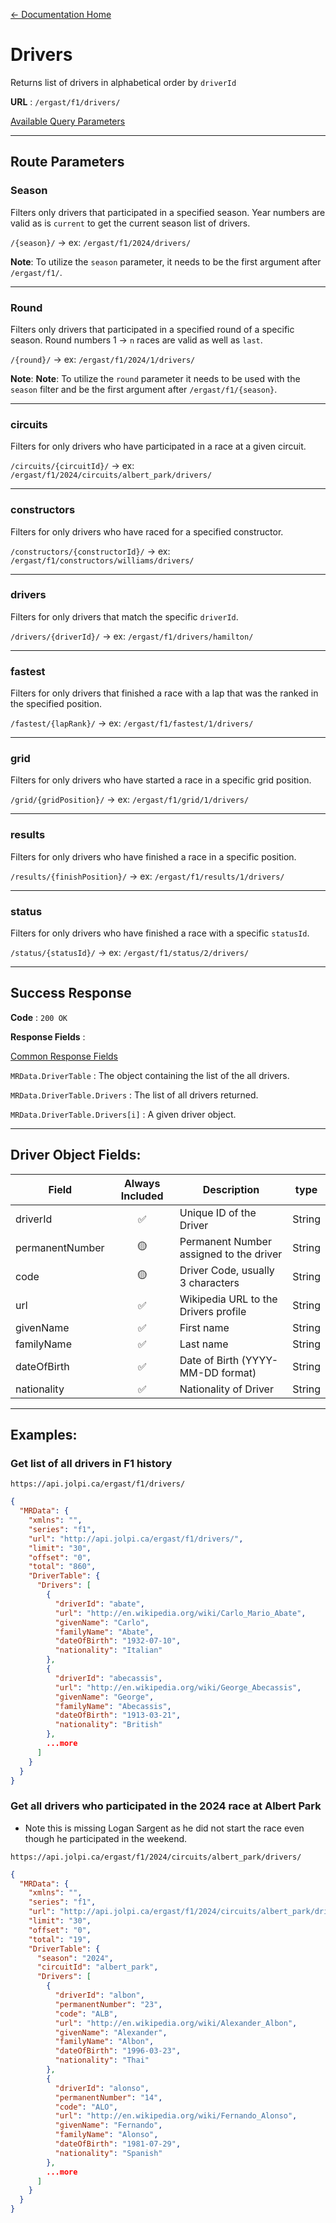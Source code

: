 [← Documentation Home](/docs/README.md)
# Drivers

Returns list of drivers in alphabetical order by `driverId`

**URL** : `/ergast/f1/drivers/`

[Available Query Parameters](/docs/README.md#query-parameters)

---

## Route Parameters

### Season

Filters only drivers that participated in a specified season. Year numbers are valid as is `current` to get the current season list of drivers.

`/{season}/` -> ex: `/ergast/f1/2024/drivers/`

**Note**: To utilize the `season` parameter, it needs to be the first argument after `/ergast/f1/`.

---

### Round

Filters only drivers that participated in a specified round of a specific season. Round numbers 1 -> `n` races are valid as well as `last`.

`/{round}/` -> ex: `/ergast/f1/2024/1/drivers/`

**Note**: **Note**: To utilize the `round` parameter it needs to be used with the `season` filter and be the first argument after `/ergast/f1/{season}`.

---

### circuits

Filters for only drivers who have participated in a race at a given circuit.

`/circuits/{circuitId}/` -> ex: `/ergast/f1/2024/circuits/albert_park/drivers/`

---

### constructors

Filters for only drivers who have raced for a specified constructor.

`/constructors/{constructorId}/` -> ex: `/ergast/f1/constructors/williams/drivers/`

---

### drivers

Filters for only drivers that match the specific `driverId`.

`/drivers/{driverId}/` -> ex: `/ergast/f1/drivers/hamilton/`


---

### fastest

Filters for only drivers that finished a race with a lap that was the ranked in the specified position.

`/fastest/{lapRank}/` -> ex: `/ergast/f1/fastest/1/drivers/`


---

### grid

Filters for only drivers who have started a race in a specific grid position.

`/grid/{gridPosition}/` -> ex: `/ergast/f1/grid/1/drivers/`

---

### results

Filters for only drivers who have finished a race in a specific position.

`/results/{finishPosition}/` -> ex: `/ergast/f1/results/1/drivers/`

---

### status

Filters for only drivers who have finished a race with a specific `statusId`.

`/status/{statusId}/` -> ex: `/ergast/f1/status/2/drivers/`

---

## Success Response

**Code** : `200 OK`

**Response Fields** :

[Common Response Fields](./README.md#common-response-fields)

`MRData.DriverTable` : The object containing the list of the all drivers.

`MRData.DriverTable.Drivers` : The list of all drivers returned.

`MRData.DriverTable.Drivers[i]` : A given driver object.

---

## Driver Object Fields:

|Field|Always Included|Description|type
|---|:---:|---|---|
|driverId|✅|Unique ID of the Driver|String
|permanentNumber|🟡|Permanent Number assigned to the driver|String
|code|🟡|Driver Code, usually 3 characters|String
|url|✅|Wikipedia URL to the Drivers profile|String
|givenName|✅|First name|String
|familyName|✅|Last name|String
|dateOfBirth|✅|Date of Birth (YYYY-MM-DD format)|String
|nationality|✅|Nationality of Driver|String

---

## Examples:

### Get list of all drivers in F1 history

`https://api.jolpi.ca/ergast/f1/drivers/`

```json
{
  "MRData": {
    "xmlns": "",
    "series": "f1",
    "url": "http://api.jolpi.ca/ergast/f1/drivers/",
    "limit": "30",
    "offset": "0",
    "total": "860",
    "DriverTable": {
      "Drivers": [
        {
          "driverId": "abate",
          "url": "http://en.wikipedia.org/wiki/Carlo_Mario_Abate",
          "givenName": "Carlo",
          "familyName": "Abate",
          "dateOfBirth": "1932-07-10",
          "nationality": "Italian"
        },
        {
          "driverId": "abecassis",
          "url": "http://en.wikipedia.org/wiki/George_Abecassis",
          "givenName": "George",
          "familyName": "Abecassis",
          "dateOfBirth": "1913-03-21",
          "nationality": "British"
        },
        ...more
      ]
    }
  }
}
```

### Get all drivers who participated in the 2024 race at Albert Park

* Note this is missing Logan Sargent as he did not start the race even though he participated in the weekend.

`https://api.jolpi.ca/ergast/f1/2024/circuits/albert_park/drivers/`

```json
{
  "MRData": {
    "xmlns": "",
    "series": "f1",
    "url": "http://api.jolpi.ca/ergast/f1/2024/circuits/albert_park/drivers/",
    "limit": "30",
    "offset": "0",
    "total": "19",
    "DriverTable": {
      "season": "2024",
      "circuitId": "albert_park",
      "Drivers": [
        {
          "driverId": "albon",
          "permanentNumber": "23",
          "code": "ALB",
          "url": "http://en.wikipedia.org/wiki/Alexander_Albon",
          "givenName": "Alexander",
          "familyName": "Albon",
          "dateOfBirth": "1996-03-23",
          "nationality": "Thai"
        },
        {
          "driverId": "alonso",
          "permanentNumber": "14",
          "code": "ALO",
          "url": "http://en.wikipedia.org/wiki/Fernando_Alonso",
          "givenName": "Fernando",
          "familyName": "Alonso",
          "dateOfBirth": "1981-07-29",
          "nationality": "Spanish"
        },
        ...more
      ]
    }
  }
}
```